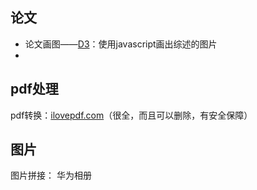 ---
---


## 论文
+ 论文画图——[D3](https://observablehq.com/@d3/gallery?utm_source=d3js-org&utm_medium=hero&utm_campaign=try-observable)：使用javascript画出综述的图片
+ 

## pdf处理
pdf转换：[ilovepdf.com](https://www.ilovepdf.com/)（很全，而且可以删除，有安全保障）

## 图片
图片拼接： 华为相册
